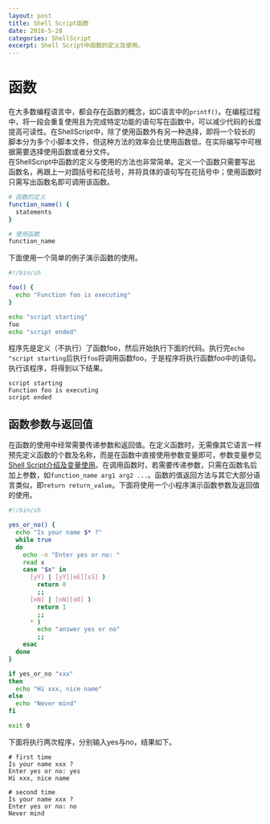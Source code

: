 ```yaml
---
layout: post
title: Shell Script函数
date: 2016-5-28
categories: ShellScript
excerpt: Shell Script中函数的定义及使用。
---
```


# 函数
在大多数编程语言中，都会存在函数的概念，如C语言中的`printf()`。在编程过程中，将一段会重复使用且为完成特定功能的语句写在函数中，可以减少代码的长度提高可读性。在ShellScript中，除了使用函数外有另一种选择，即将一个较长的脚本分为多个小脚本文件，但这种方法的效率会比使用函数低，在实际编写中可根据需要选择使用函数或者分文件。   
在ShellScript中函数的定义与使用的方法也非常简单。定义一个函数只需要写出函数名，再跟上一对圆括号和花括号，并将具体的语句写在花括号中；使用函数时只需写出函数名即可调用该函数。   

```sh
# 函数的定义
function_name() {
  statements
}

# 使用函数
function_name
```

下面使用一个简单的例子演示函数的使用。   

```sh
#!/bin/sh

foo() {
  echo "Function foo is executing"
}

echo "script starting"
foo
echo "script ended"
```

程序先是定义（不执行）了函数foo，然后开始执行下面的代码。执行完`echo "script starting`后执行`foo`将调用函数foo，于是程序将执行函数foo中的语句。执行该程序，将得到以下结果。   

```text
script starting
Function foo is executing
script ended
```

## 函数参数与返回值
在函数的使用中经常需要传递参数和返回值。在定义函数时，无需像其它语言一样预先定义函数的个数及名称，而是在函数中直接使用参数变量即可，参数变量参见[Shell Script介绍及变量使用](http://www.ghosind.com/2016/04/04/shell-script-variable)。在调用函数时，若需要传递参数，只需在函数名后加上参数，如`function_name arg1 arg2 ...`。函数的值返回方法与其它大部分语言类似，即`return return_value`。下面将使用一个小程序演示函数参数及返回值的使用。   

```sh
#!/bin/sh

yes_or_no() {
  echo "Is your name $* ?"
  while true
  do
    echo -n "Enter yes or no: "
    read x
    case "$x" in
      [yY] | [yY][eE][sS] )
        return 0
        ;;
      [nN] | [nN][oO] ) 
        return 1
        ;;
      * )
        echo "answer yes or no"
        ;;
    esac
  done
}

if yes_or_no "xxx"
then
  echo "Hi xxx, nice name"
else
  echo "Never mind"
fi

exit 0
```

下面将执行两次程序，分别输入yes与no，结果如下。   

```text
# first time
Is your name xxx ?
Enter yes or no: yes
Hi xxx, nice name

# second time
Is your name xxx ?
Enter yes or no: no
Never mind
```


